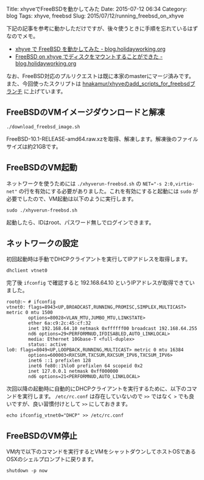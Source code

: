 Title: xhyveでFreeBSDを動かしてみた
Date: 2015-07-12 06:34
Category: blog
Tags: xhyve, freebsd
Slug: 2015/07/12/running_freebsd_on_xhyve

下記の記事を参考に動かしただけですが、後々使うときに手順を忘れているはずなのでメモ。

* [xhyve で FreeBSD を動かしてみた - blog.holidayworking.org](http://blog.holidayworking.org/entry/2015/06/27/xhyve_%E3%81%A7_FreeBSD_%E3%82%92%E5%8B%95%E3%81%8B%E3%81%97%E3%81%A6%E3%81%BF%E3%81%9F)
* [FreeBSD on xhyve でディスクをマウントすることができた - blog.holidayworking.org](http://blog.holidayworking.org/entry/2015/07/05/FreeBSD_on_xhyve_%E3%81%A7%E3%83%87%E3%82%A3%E3%82%B9%E3%82%AF%E3%82%92%E3%83%9E%E3%82%A6%E3%83%B3%E3%83%88%E3%81%99%E3%82%8B%E3%81%93%E3%81%A8%E3%81%8C%E3%81%A7%E3%81%8D%E3%81%9F)

なお、FreeBSD対応のプルリクエストは既に本家のmasterにマージ済みです。
また、今回使ったスクリプトは [hnakamur/xhyveのadd_scripts_for_freebsdブランチ](https://github.com/hnakamur/xhyve/tree/add_scripts_for_freebsd) に上げています。

## FreeBSDのVMイメージダウンロードと解凍

```
./download_freebsd_image.sh
```

FreeBSD-10.1-RELEASE-amd64.raw.xzを取得、解凍します。解凍後のファイルサイズは約21GBです。


## FreeBSDのVM起動

ネットワークを使うためには `./xhyverun-freebsd.sh` の `NET="-s 2:0,virtio-net"` の行を有効にする必要がありました。これを有効にすると起動には `sudo` が必要でしたので、VM起動は以下のように実行します。

```
sudo ./xhyverun-freebsd.sh
```

起動したら、IDはroot、パスワード無しでログインできます。

## ネットワークの設定

初回起動時は手動でDHCPクライアントを実行してIPアドレスを取得します。

```
dhclient vtnet0
```

完了後 `ifconfig` で確認すると 192.168.64.10 というIPアドレスが取得できていました。

```
root@:~ # ifconfig
vtnet0: flags=8943<UP,BROADCAST,RUNNING,PROMISC,SIMPLEX,MULTICAST> metric 0 mtu 1500
        options=80028<VLAN_MTU,JUMBO_MTU,LINKSTATE>
        ether 6a:c9:2c:45:cf:32
        inet 192.168.64.10 netmask 0xffffff00 broadcast 192.168.64.255
        nd6 options=29<PERFORMNUD,IFDISABLED,AUTO_LINKLOCAL>
        media: Ethernet 10Gbase-T <full-duplex>
        status: active
lo0: flags=8049<UP,LOOPBACK,RUNNING,MULTICAST> metric 0 mtu 16384
        options=600003<RXCSUM,TXCSUM,RXCSUM_IPV6,TXCSUM_IPV6>
        inet6 ::1 prefixlen 128
        inet6 fe80::1%lo0 prefixlen 64 scopeid 0x2
        inet 127.0.0.1 netmask 0xff000000
        nd6 options=21<PERFORMNUD,AUTO_LINKLOCAL>
```

次回以降の起動時に自動的にDHCPクライアントを実行するために、以下のコマンドを実行します。 `/etc/rc.conf` は存在していないので `>>` ではなく `>` でも良いですが、良い習慣付けとして `>>` にしておきます。

```
echo ifconfig_vtnet0="DHCP" >> /etc/rc.conf
```

## FreeBSDのVM停止

VM内で以下のコマンドを実行するとVMをシャットダウンしてホストOSであるOSXのシェルプロンプトに戻ります。

```
shutdown -p now
```

